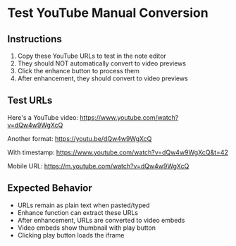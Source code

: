 # Test YouTube Manual Conversion

## Instructions
1. Copy these YouTube URLs to test in the note editor
2. They should NOT automatically convert to video previews
3. Click the enhance button to process them
4. After enhancement, they should convert to video previews

## Test URLs

Here's a YouTube video: https://www.youtube.com/watch?v=dQw4w9WgXcQ

Another format: https://youtu.be/dQw4w9WgXcQ

With timestamp: https://www.youtube.com/watch?v=dQw4w9WgXcQ&t=42

Mobile URL: https://m.youtube.com/watch?v=dQw4w9WgXcQ

## Expected Behavior
- URLs remain as plain text when pasted/typed
- Enhance function can extract these URLs
- After enhancement, URLs are converted to video embeds
- Video embeds show thumbnail with play button
- Clicking play button loads the iframe
